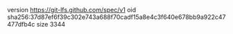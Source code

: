 version https://git-lfs.github.com/spec/v1
oid sha256:37d87ef6f39c302e743a688f70cadf15a8e4c3f640e678bb9a922c47477dfb4c
size 3344
